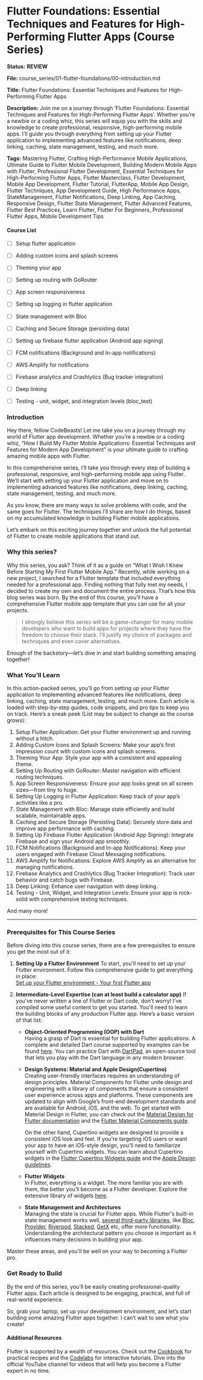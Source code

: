 # Flutter Foundations: Essential Techniques and Features for High-Performing Flutter Apps (Course Series)
**Status:** **REVIEW**

**File:** course_series/01-flutter-foundations/00-introduction.md

**Title:** 
Flutter Foundations: Essential Techniques and Features for High-Performing Flutter Apps

**Description:**
Join me on a journey through ‘Flutter Foundations: Essential Techniques and Features for High-Performing Flutter Apps’. Whether you’re a newbie or a coding whiz, this series will equip you with the skills and knowledge to create professional, responsive, high-performing mobile apps. I’ll guide you through everything from setting up your Flutter application to implementing advanced features like notifications, deep linking, caching, state management, testing, and much more.

**Tags:**
Mastering Flutter, Crafting High-Performance Mobile Applications, Ultimate Guide to Flutter Mobile Development, Building Modern Mobile Apps with Flutter, Professional Flutter Development, Essential Techniques for High-Performing Flutter Apps, Flutter Masterclass, Flutter Development, Mobile App Development, Flutter Tutorial, FlutterApp, Mobile App Design, Flutter Techniques, App Development Guide, High Performance Apps, StateManagement, Flutter Notifications, Deep Linking, App Caching, Responsive Design, Flutter State Management, Flutter Advanced Features, Flutter Best Practices, Learn Flutter, Flutter For Beginners, Professional Flutter Apps, Mobile Development Tips


#### Course List
- [ ] Setup flutter application
- [ ] Adding custom icons and splash screens
- [ ] Theming your app
- [ ] Setting up routing with GoRouter
- [ ] App screen responsiveness
- [ ] Setting up logging in flutter application
- [ ] State management with Bloc
- [ ] Caching and Secure Storage (persisting data)
- [ ] Setting up firebase flutter application (Android app signing)
- [ ] FCM notifications (Background and In-app notifications)
- [ ] AWS Amplify for notifications
- [ ] Firebase analytics and Crashlytics (Bug tracker integration)
- [ ] Deep linking
- [ ] Testing - unit, widget, and integration levels (bloc_test)



### Introduction
Hey there, fellow CodeBeasts! Let me take you on a journey through my world of Flutter app development. Whether you’re a newbie or a coding whiz, “How I Build My Flutter Mobile Applications: Essential Techniques and Features for Modern App Development” is your ultimate guide to crafting amazing mobile apps with Flutter.

In this comprehensive series, I’ll take you through every step of building a professional, responsive, and high-performing mobile app using Flutter. We’ll start with setting up your Flutter application and move on to implementing advanced features like notifications, deep linking, caching, state management, testing, and much more.

As you know, there are many ways to solve problems with code, and the same goes for Flutter. The techniques I’ll share are how I do things, based on my accumulated knowledge in building Flutter mobile applications.

Let’s embark on this exciting journey together and unlock the full potential of Flutter to create mobile applications that stand out.



### Why this series?
Why this series, you ask? Think of it as a guide on “What I Wish I Knew Before Starting My First Flutter Mobile App.” Recently, while working on a new project, I searched for a Flutter template that included everything needed for a professional app. Finding nothing that fully met my needs, I decided to create my own and document the entire process. That’s how this blog series was born. By the end of this course, you’ll have a comprehensive Flutter mobile app template that you can use for all your projects.

> I strongly believe this series will be a game-changer for many mobile developers who want to build apps for projects where they have the freedom to choose their stack. I’ll justify my choice of packages and techniques and even cover alternatives. 

Enough of the backstory—let’s dive in and start building something amazing together!



### What You’ll Learn
In this action-packed series, you’ll go from setting up your Flutter application to implementing advanced features like notifications, deep linking, caching, state management, testing, and much more. Each article is loaded with step-by-step guides, code snippets, and pro tips to keep you on track. Here’s a sneak peek (List may be subject to change as the course grows):

1. Setup Flutter Application: Get your Flutter environment up and running without a hitch.
2. Adding Custom Icons and Splash Screens: Make your app’s first impression count with custom icons and splash screens.
3. Theming Your App: Style your app with a consistent and appealing theme.
4. Setting Up Routing with GoRouter: Master navigation with efficient routing techniques.
5. App Screen Responsiveness: Ensure your app looks great on all screen sizes—from tiny to huge.
6. Setting Up Logging in Flutter Application: Keep track of your app’s activities like a pro.
7. State Management with Bloc: Manage state efficiently and build scalable, maintainable apps.
8. Caching and Secure Storage (Persisting Data): Securely store data and improve app performance with caching.
9. Setting Up Firebase Flutter Application (Android App Signing): Integrate Firebase and sign your Android app smoothly.
10. FCM Notifications (Background and In-app Notifications): Keep your users engaged with Firebase Cloud Messaging notifications.
11. AWS Amplify for Notifications: Explore AWS Amplify as an alternative for managing notifications.
12. Firebase Analytics and Crashlytics (Bug Tracker Integration): Track user behavior and catch bugs with Firebase.
13. Deep Linking: Enhance user navigation with deep linking.
14. Testing - Unit, Widget, and Integration Levels: Ensure your app is rock-solid with comprehensive testing techniques.

And many more!

---



### Prerequisites for This Course Series
Before diving into this course series, there are a few prerequisites to ensure you get the most out of it:

1. **Setting Up a Flutter Environment**
   To start, you'll need to set up your Flutter environment. Follow this comprehensive guide to get everything in place:  
   [Set up your Flutter environment - Your first Flutter app](https://codelabs.developers.google.com/codelabs/flutter-codelab-first#1)

2. **Intermediate-Level Expertise (can at least build a calculator app)**
   If you've never written a line of Flutter or Dart code, don't worry! I've compiled some useful content to get you started. You'll need to learn the building blocks of any production Flutter app. Here’s a basic version of that list:

   - **Object-Oriented Programming (OOP) with Dart**  
      Having a grasp of Dart is essential for building Flutter applications. A complete and detailed Dart course supported by examples can be found [here](https://www.youtube.com/watch?v=F3JuuYuOUK4). You can practice Dart with [DartPad](https://dartpad.dev), an open-source tool that lets you play with the Dart language in any modern browser.

   - **Design Systems: Material and Apple Design(Cupertino)**  
       Creating user-friendly interfaces requires an understanding of design principles. Material Components for Flutter unite design and engineering with a library of components that ensure a consistent user experience across apps and platforms. These components are updated to align with Google’s front-end development standards and are available for Android, iOS, and the web. To get started with Material Design in Flutter, you can check out the [Material Design for Flutter documentation](https://m3.material.io/develop/flutter) and the [Flutter Material Components guide](https://flutter.dev/docs/development/ui/widgets/material).
    
        On the other hand, Cupertino widgets are designed to provide a consistent iOS look and feel. If you're targeting iOS users or want your app to have an iOS-style design, you'll need to familiarize yourself with Cupertino widgets. You can learn about Cupertino widgets in the [Flutter Cupertino Widgets guide](https://flutter.dev/docs/development/ui/widgets/cupertino) and the [Apple Design guidelines](https://developer.apple.com/design/human-interface-guidelines/ios/overview/themes/).

   - **Flutter Widgets**  
      In Flutter, everything is a widget. The more familiar you are with them, the better you’ll become as a Flutter developer. Explore the extensive library of widgets [here](https://docs.flutter.dev/reference/widgets).

   - **State Management and Architectures**  
      Managing the state is crucial for Flutter apps. While Flutter's built-in state management works well, [several third-party libraries](https://docs.flutter.dev/data-and-backend/state-mgmt/options), like [Bloc](https://bloclibrary.dev), [Provider](https://pub.dev/packages/provider), [Riverpod](https://riverpod.dev), [Stacked](https://stacked.filledstacks.com/docs/getting-started/overview/), [GetX](https://pub.dev/packages/get) etc, offer more functionality. Understanding the architectural pattern you choose is important as it influences many decisions in building your app.

Master these areas, and you'll be well on your way to becoming a Flutter pro.


### Get Ready to Build

By the end of this series, you’ll be easily creating professional-quality Flutter apps. Each article is designed to be engaging, practical, and full of real-world experience.

So, grab your laptop, set up your development environment, and let’s start building some amazing Flutter apps together. I can’t wait to see what you create!


#### Additional Resources
Flutter is supported by a wealth of resources. Check out the [Cookbook](https://docs.flutter.dev/cookbook) for practical recipes and the [Codelabs](https://docs.flutter.dev/codelabs) for interactive tutorials. Dive into the official YouTube channel for videos that will help you become a Flutter expert in no time.